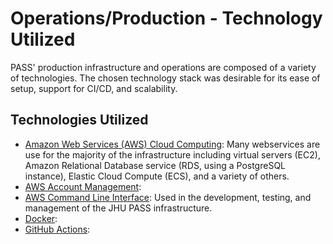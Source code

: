 # Operations/Production - Technology Utilized

PASS' production infrastructure and operations are composed of a variety of technologies. The chosen technology stack
was desirable for its ease of setup, support for CI/CD, and scalability. 


## Technologies Utilized

- [Amazon Web Services (AWS) Cloud Computing](https://aws.amazon.com): Many webservices are use for the majority of the
infrastructure including virtual servers (EC2), Amazon Relational Database service (RDS, using a PostgreSQL instance),
Elastic Cloud Compute (ECS), and a variety of others.
- [AWS Account Management](https://aws.amazon.com/account/):
- [AWS Command Line Interface](https://aws.amazon.com/cli/): Used in the development, testing, and management of the JHU
PASS infrastructure.
- [Docker](https://www.docker.com/): 
- [GitHub Actions](https://docs.github.com/en/actions):
